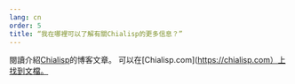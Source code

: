 ```yaml
---
lang: cn
order: 5
title: “我在哪裡可以了解有關Chialisp的更多信息？”
---
```


閱讀介紹[Chialisp](https://www.chia.net/2019/11/27/chialisp.en.html)的博客文章。 可以在[Chialisp.com](https://chialisp.com）上找到文檔。
